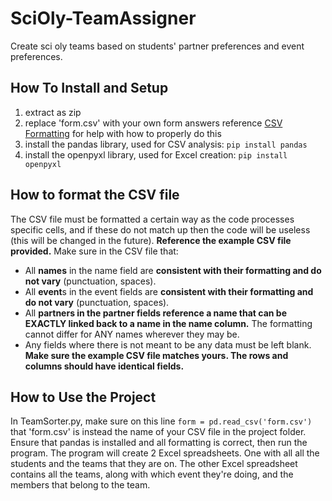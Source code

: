 # SciOly-TeamAssigner
Create sci oly teams based on students' partner preferences and event preferences.

## How To Install and Setup

1. extract as zip
2. replace 'form.csv' with your own form answers reference [CSV Formatting](https://github.com/kiran049/SciOly-TeamAssigner#how-to-format-the-csv-file) for help with how to properly do this
3. install the pandas library, used for CSV analysis:
   `pip install pandas`
4. install the openpyxl library, used for Excel creation:
   `pip install openpyxl`

## How to format the CSV file
The CSV file must be formatted a certain way as the code processes specific cells, and if these do not match up then the code will be useless (this will be changed in the future). **Reference the example CSV file provided.**
Make sure in the CSV file that:
* All **names** in the name field are **consistent with their formatting and do not vary** (punctuation, spaces).
* All **event**s in the event fields are **consistent with their formatting and do not vary** (punctuation, spaces).
* All **partners in the partner fields reference a name that can be EXACTLY linked back to a name in the name column.** The formatting cannot differ for ANY names wherever they may be.
* Any fields where there is not meant to be any data must be left blank.
**Make sure the example CSV file matches yours. The rows and columns should have identical fields.**

## How to Use the Project
In TeamSorter.py, make sure on this line `form = pd.read_csv('form.csv')` that 'form.csv' is instead the name of your CSV file in the project folder. Ensure that pandas is installed and all formatting is correct, then run the program. The program will create 2 Excel spreadsheets. One with all all the students and the teams that they are on. The other Excel spreadsheet contains all the teams, along with which event they're doing, and the members that belong to the team.
